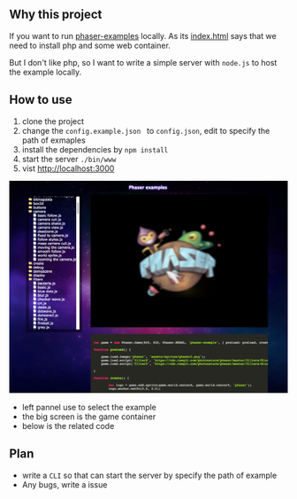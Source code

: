 ## Why this project

If you want to run [phaser-examples](https://github.com/photonstorm/phaser-examples) locally.
As its [index.html](https://github.com/photonstorm/phaser-examples/blob/master/examples/index.html) says that we need to install php and some web container.

But I don't like php, so I want to write a simple server with `node.js` to host the example locally.

## How to use

1. clone the project
2. change the `config.example.json ` to `config.json`, edit to specify the path of exmaples
3. install the dependencies by `npm install`
3. start the server `./bin/www`
4. vist <http://localhost:3000>

![screenshot](https://raw.githubusercontent.com/stormslowly/node-phaser-example-server/master/public/images/screenshot.png)

- left pannel use to select the example
- the big screen is the game container
- below is the related code

## Plan
* write a `CLI` so that can start the server by specify the path of example
* Any bugs, write a issue
